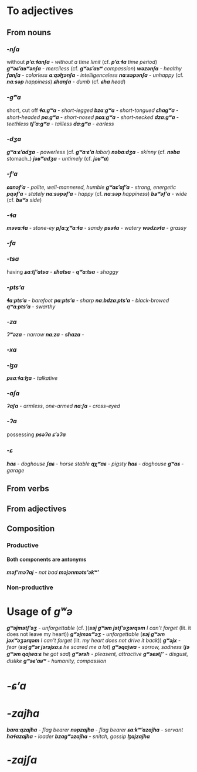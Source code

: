 # To adjectives
## From nouns
### **_-nʃa_**
without
**_pʼaːɬanʃa_** - _without a time limit_ (cf. **_pʼaːɬa_** _time period_)
**_gʷəɕʼaʁʷənʃa_** - _merciless_ (cf. **_gʷəɕʼaʁʷ_** _compassion_)
**_wəzənʃa_** - _healthy_
**_fanʃa_** - _colorless_
**_aːqəɮənʃa_** - _intelligenceless_
**_naːsəpənʃa_** - _unhappy_ (cf. **_naːsəp_** _happiness_)
**_ɕħanʃa_** - _dumb_ (cf. **_ɕħa_** _head_)

### **_-gʷa_**
short, cut off
**_ɬaːgʷa_** - _short-legged_
**_bzaːgʷa_** - _short-tongued_
**_ɕħagʷa_** - _short-headed_
**_paːgʷa_** - _short-nosed_
**_pɕaːgʷa_** - _short-necked_
**_dzaːgʷa_** - _teethless_
**_tʃʼaːgʷa_** - _tailless_
**_daːgʷa_** - _earless_

### **_-dʒa_**
**_gʷaːɕʼadʒa_** - _powerless_ (cf. **_gʷaːɕʼa_** _labor_)
**_nəbaːdʒa_** - _skinny_ (cf. **_nəba_** stomach_)
**_jəʁʷadʒa_** - _untimely_ (cf. **_jəʁʷa_**)

### **_-fʼa_**
**_ɕanəfʼa_** - _polite, well-mannered, humble_
**_gʷaɕʼafʼa_** - _strong, energetic_
**_pqəfʼa_** - _stately_
**_naːsəpəfʼa_** - _happy_ (cf. **_naːsəp_** _happiness_)
**_bʁʷəfʼa_** - _wide_ (cf. **_bʁʷə_** _side_)

### **_-ɬa_**
**_məvaːɬa_** - _stone-ey_
**_pʃaːχʷaːɬa_** - _sandy_
**_psəɬa_** - _watery_
**_wədzəɬa_** - _grassy_
### **_-fa_**

### **_-tsa_**
having
**_ʑaːtʃʼatsa_** -
**_ɕħatsa_** -
**_qʷaːtsa_** - _shaggy_
### **_-ptsʼa_**
**_ɬaːptsʼa_** - _barefoot_
**_paːptsʼa_** - _sharp_
**_naːbdzaːptsʼa_** - _black-browed_
**_qʷaːptsʼa_** - _swarthy_

### **_-za_**
**_ʔʷəza_** - _narrow_
**_naːza_** -
**_sħaza_** -
### **_-xa_**
### **_-ɮa_**
**_psaːɬaːɮa_** - _talkative_

### **_-aʃa_**
**_ʔaʃa_** - _armless_, _one-armed_
**_naːʃa_** - _cross-eyed_



### **_-ʔa_**
possessing
**_psəʔa_**
**_ɕʼəʔa_**


### **_-ɕ_**
**_ħaɕ_** - _doghouse_
**_ʃaɕ_** - _horse stable_
**_qχʷaɕ_** - _pigsty_
**_ħaɕ_** - _doghouse_
**_gʷaɕ_** - _garage_


## From verbs
## From adjectives
## Composition
### Productive
#### Both components are antonyms
**_məfʼməʔaj_** - _not bad_
**_məjənmətsʼəkʷʼ_**

### Non-productive

# Usage of **_gʷə_**
**_gʷəjmətʃʼəʒ_** - _unforgettable_ (cf. )(**_səj gʷəm jətʃʼəʒərqəm_** _I can't forget_ (lit. it does not leave my heart))
**_gʷəjməxʷəʒ_** - _unforgettable_ (**_səj gʷəm jəxʷəʒərqəm_** _I can't forget_ (lit. _my heart does not drive it back_))
**_gʷəjx_** - _fear_ (**_səj gʷər jərəjxaːɕ_** _he scared me a lot_)
**_gʷəqajwa_** - _sorrow, sadness_ (**_jə gʷəm qajwaːɕ_** _he got sad_)
**_gʷərəħ_** - _pleasent, attractive_
**_gʷəɕətʃʼ_** - _disgust, dislike_
**_gʷəɕʼaʁʷ_** - _humanity, compassion_
# **_-ɕʼa_**

# **_-zajħa_**
**_baraːqzajħa_** - _flag bearer_
**_nəpzajħa_** - _flag bearer_
**_ɕaːkʷʼazajħa_** - _servant_
**_ħaɬazajħa_** - _loader_
**_bzagʷəzajħa_** - _snitch, gossip_
**_ɮajzajħa_**
# **_-zajʃa_**
